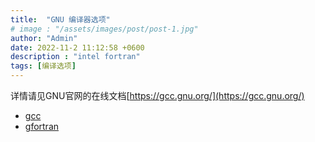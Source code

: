 ```yaml
---
title:  "GNU 编译器选项"
# image : "/assets/images/post/post-1.jpg"
author: "Admin"
date: 2022-11-2 11:12:58 +0600
description : "intel fortran"
tags: [编译选项]
---
```


详情请见GNU官网的在线文档[https://gcc.gnu.org/](https://gcc.gnu.org/)
- [gcc](https://gcc.gnu.org/onlinedocs/)
- [gfortran](https://gcc.gnu.org/onlinedocs/gfortran/)